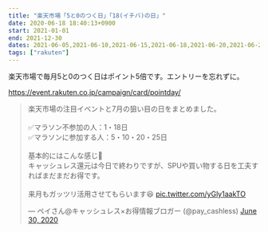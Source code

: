 ```yaml
---
title: "楽天市場「5と0のつく日」「18(イチバ)の日」"
date: 2020-06-18 18:40:13+0900
start: 2021-01-01
end: 2021-12-30
dates: 2021-06-05,2021-06-10,2021-06-15,2021-06-18,2021-06-20,2021-06-25,2021-06-30,2021-07-05,2021-07-10,2021-07-15,2021-07-18,2021-07-20,2021-07-25,2021-07-30,2021-08-05,2021-08-10,2021-08-15,2021-08-18,2021-08-20,2021-08-25
tags: ["rakuten"]
---
```


楽天市場で毎月5と0のつく日はポイント5倍です。エントリーを忘れずに。

https://event.rakuten.co.jp/campaign/card/pointday/

<blockquote class="twitter-tweet"><p lang="ja" dir="ltr">楽天市場の注目イベントと7月の狙い目の日をまとめました。<br><br>✅マラソン不参加の人：1・18日<br>✅マラソンに参加する人：5・10・20・25日<br><br>基本的にはこんな感じ🤔<br>キャッシュレス還元は今日で終わりですが、SPUや買い物する日を工夫すればまだまだお得です。<br><br>来月もガッツリ活用させてもらいます😆 <a href="https://t.co/yGly1aakTO">pic.twitter.com/yGly1aakTO</a></p>&mdash; ペイさん@キャッシュレス×お得情報ブロガー (@pay_cashless) <a href="https://twitter.com/pay_cashless/status/1277922060195360769?ref_src=twsrc%5Etfw">June 30, 2020</a></blockquote> <script async src="https://platform.twitter.com/widgets.js" charset="utf-8"></script>
